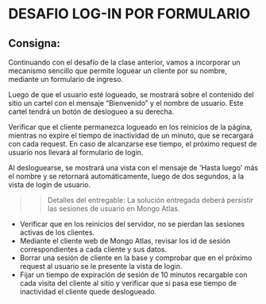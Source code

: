 # DESAFIO LOG-IN POR FORMULARIO

## Consigna:

Continuando con el desafío de la clase anterior, vamos a incorporar un mecanismo sencillo que permite loguear un cliente por su nombre, mediante un formulario de ingreso.

Luego de que el usuario esté logueado, se mostrará sobre el contenido del sitio un cartel con el mensaje “Bienvenido” y el nombre de usuario. Este cartel tendrá un botón de deslogueo a su derecha.

Verificar que el cliente permanezca logueado en los reinicios de la página, mientras no expire el tiempo de inactividad de un minuto, que se recargará con cada request. En caso de alcanzarse ese tiempo, el próximo request de usuario nos llevará al formulario de login.

Al desloguearse, se mostrará una vista con el mensaje de 'Hasta luego' más el nombre y se retornará automáticamente, luego de dos segundos, a la vista de login de usuario.

>> Detalles del entregable: La solución entregada deberá persistir las sesiones de usuario en Mongo Atlas.

* Verificar que en los reinicios del servidor, no se pierdan las sesiones activas de los clientes.
* Mediante el cliente web de Mongo Atlas, revisar los id de sesión correspondientes a cada cliente y sus datos.
* Borrar una sesión de cliente en la base y comprobar que en el próximo request al usuario se le presente la vista de login.
* Fijar un tiempo de expiración de sesión de 10 minutos recargable con cada visita del cliente al sitio y verificar que si pasa ese tiempo de inactividad el cliente quede deslogueado.
